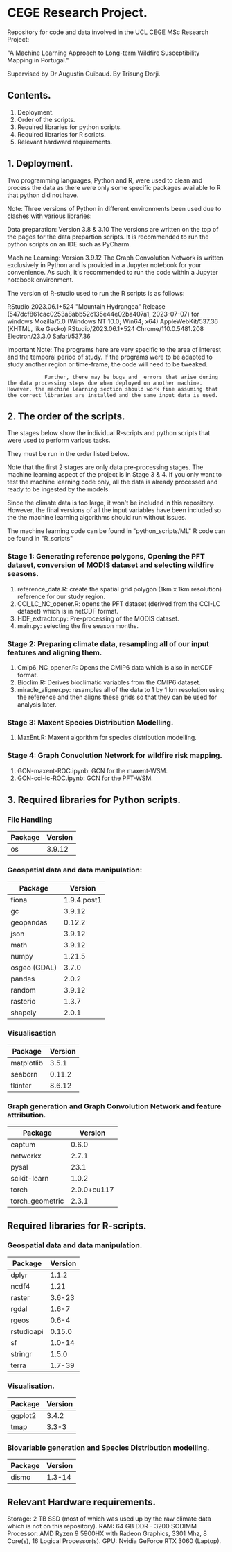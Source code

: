 # CEGE Research Project.

Repository for code and data involved in the UCL CEGE MSc Research Project:

"A Machine Learning Approach to Long-term Wildfire Susceptibility Mapping in Portugal."

Supervised by Dr Augustin Guibaud.
By Trisung Dorji.

## Contents.

1. Deployment.
2. Order of the scripts.
3. Required libraries for python scripts.
4. Required libraries for R scripts.
5. Relevant hardward requirements.

## 1. Deployment.

Two programming languages, Python and R, were used to clean and process the data as there were only some specific packages available to R that python did not have. 

Note: Three versions of Python in different environments been used due to clashes with various libraries:

Data preparation: Version 3.8 & 3.10
The versions are written on the top of the pages for the data prepartion scripts.
It is recommended to run the python scripts on an IDE such as PyCharm.

Machine Learning: Version 3.9.12
The Graph Convolution Network is written exclusively in Python and is provided in a Jupyter notebook for your convenience. As such, it's recommended to run the code within a Jupyter notebook environment.


The version of R-studio used to run the R scripts is as follows:

RStudio 2023.06.1+524 "Mountain Hydrangea" Release (547dcf861cac0253a8abb52c135e44e02ba407a1, 2023-07-07) for windows
Mozilla/5.0 (Windows NT 10.0; Win64; x64) AppleWebKit/537.36 (KHTML, like Gecko) RStudio/2023.06.1+524 Chrome/110.0.5481.208 Electron/23.3.0 Safari/537.36
 
Important Note: The programs here are very specific to the area of interest and the temporal period of study.
                If the programs were to be adapted to study another region or time-frame,  the code will need to be tweaked. 

                Further, there may be bugs and  errors that arise during the data processing steps due when deployed on another machine. However, the machine learning section should work fine assuming that the correct libraries are installed and the same input data is used. 

## 2. The order of the scripts.

The stages below show the individual R-scripts and python scripts that were used to perform various tasks.

They must be run in the order listed below.

Note that the first 2 stages are only data pre-processing stages. The machine learning aspect of the project is in Stage 3 & 4. If you only want to test the machine learning code only, all the data is already processed and ready to be ingested by the models. 

Since the climate data is too large, it won't be included in this repository. However, the final versions of all the input variables have been included so the the machine learning algorithms should run without issues.

The machine learning code can be found in "python_scripts/ML"
R code can be found in "R_scripts"

### Stage 1: Generating reference polygons, Opening the PFT dataset, conversion of MODIS dataset and selecting wildfire seasons.

1. reference_data.R: create the spatial grid polygon (1km x 1km resolution) reference for our study region.
3. CCI_LC_NC_opener.R: opens the PFT dataset (derived from the CCI-LC dataset) which is in netCDF format.
2. HDF_extractor.py: Pre-processing of the MODIS dataset.
3. main.py: selecting the fire season months.

### Stage 2: Preparing climate data, resampling all of our input features and aligning them.

1. Cmip6_NC_opener.R: Opens the CMIP6 data which is also in netCDF format.
2. Bioclim.R: Derives bioclimatic variables from the CMIP6 dataset.
3. miracle_aligner.py: resamples all of the data to 1 by 1 km resolution using the reference and then aligns these grids so that they can be used for analysis later. 

### Stage 3: Maxent Species Distribution Modelling.

1. MaxEnt.R: Maxent algorithm for species distribution modelling.

### Stage 4: Graph Convolution Network for wildfire risk mapping.

1. GCN-maxent-ROC.ipynb: GCN for the maxent-WSM.
2. GCN-cci-lc-ROC.ipynb: GCN for the PFT-WSM.


## 3. Required libraries for Python scripts.

### File Handling 
| Package | Version | 
| -------- | -------------------------- |
|os| 3.9.12 |

### Geospatial data and data manipulation:

| Package | Version | 
| -------- | -------------------------- |
|fiona| 1.9.4.post1 |
|gc| 3.9.12 |
|geopandas| 0.12.2 |
|json| 3.9.12 |
|math| 3.9.12 |
|numpy| 1.21.5 |
|osgeo (GDAL) | 3.7.0 |
|pandas| 2.0.2 |
|random | 3.9.12 |
|rasterio| 1.3.7 |
|shapely| 2.0.1 |

### Visualisastion

| Package | Version | 
| -------- | -------------------------- |
|matplotlib | 3.5.1 |
|seaborn | 0.11.2 |
|tkinter | 8.6.12 |

### Graph generation and Graph Convolution Network and feature attribution.

| Package | Version | 
| -------- | -------------------------- |
|captum | 0.6.0 |
|networkx | 2.7.1 |
|pysal | 23.1 |
|scikit-learn | 1.0.2 |
|torch | 2.0.0+cu117 |
|torch_geometric | 2.3.1 |


## Required libraries for R-scripts.

### Geospatial data and data manipulation.

| Package | Version | 
| -------- | -------------------------- |
|dplyr| 1.1.2 |
|ncdf4| 1.21 |
|raster| 3.6-23 |
|rgdal| 1.6-7 |
|rgeos| 0.6-4 |
|rstudioapi| 0.15.0 |
|sf| 1.0-14 |
|stringr| 1.5.0 |
|terra| 1.7-39 |


### Visualisation. 
| Package | Version | 
| -------- | -------------------------- |
|ggplot2| 3.4.2 |
|tmap| 3.3-3 |


### Biovariable generation and Species Distribution modelling.

| Package | Version | 
| -------- | -------------------------- |
|dismo| 1.3-14 |


## Relevant Hardware requirements.

Storage: 2 TB SSD (most of which was used up by the raw climate data which is not on this repository).
RAM: 64 GB DDR - 3200 SODIMM 
Processor: AMD Ryzen 9 5900HX with Radeon Graphics, 3301 Mhz, 8 Core(s), 16 Logical Processor(s).
GPU: Nvidia GeForce RTX 3060 (Laptop).














